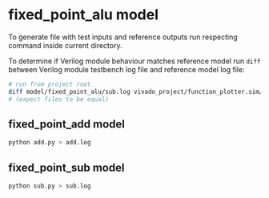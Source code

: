 # fixed_point_alu model

To generate file with test inputs and reference outputs run respecting command inside current directory.

To determine if Verilog module behaviour matches reference model run `diff` between Verilog module testbench log file and reference model log file:

```bash
# run from project root
diff model/fixed_point_alu/sub.log vivado_project/function_plotter.sim/fixed_point_sub_tb/behav/xsim/fixed_point_sub_tb.log
# (expect files to be equal)
```

## fixed_point_add model

```bash
python add.py > add.log
```

## fixed_point_sub model

```bash
python sub.py > sub.log
```

